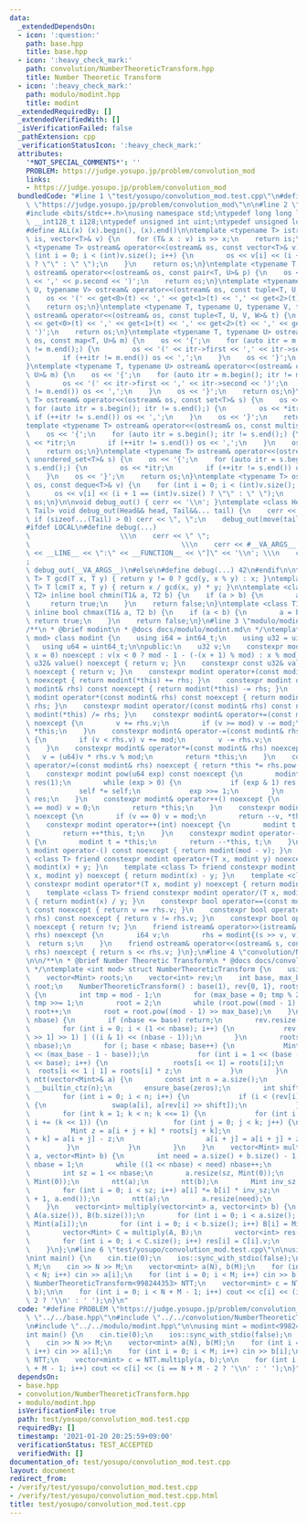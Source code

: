 ```yaml
---
data:
  _extendedDependsOn:
  - icon: ':question:'
    path: base.hpp
    title: base.hpp
  - icon: ':heavy_check_mark:'
    path: convolution/NumberTheoreticTransform.hpp
    title: Number Theoretic Transform
  - icon: ':heavy_check_mark:'
    path: modulo/modint.hpp
    title: modint
  _extendedRequiredBy: []
  _extendedVerifiedWith: []
  _isVerificationFailed: false
  _pathExtension: cpp
  _verificationStatusIcon: ':heavy_check_mark:'
  attributes:
    '*NOT_SPECIAL_COMMENTS*': ''
    PROBLEM: https://judge.yosupo.jp/problem/convolution_mod
    links:
    - https://judge.yosupo.jp/problem/convolution_mod
  bundledCode: "#line 1 \"test/yosupo/convolution_mod.test.cpp\"\n#define PROBLEM\
    \ \"https://judge.yosupo.jp/problem/convolution_mod\"\n\n#line 2 \"base.hpp\"\n\
    #include <bits/stdc++.h>\nusing namespace std;\ntypedef long long ll;\ntypedef\
    \ __int128_t i128;\ntypedef unsigned int uint;\ntypedef unsigned long long ull;\n\
    #define ALL(x) (x).begin(), (x).end()\n\ntemplate <typename T> istream& operator>>(istream&\
    \ is, vector<T>& v) {\n    for (T& x : v) is >> x;\n    return is;\n}\ntemplate\
    \ <typename T> ostream& operator<<(ostream& os, const vector<T>& v) {\n    for\
    \ (int i = 0; i < (int)v.size(); i++) {\n        os << v[i] << (i + 1 == (int)v.size()\
    \ ? \"\" : \" \");\n    }\n    return os;\n}\ntemplate <typename T, typename U>\
    \ ostream& operator<<(ostream& os, const pair<T, U>& p) {\n    os << '(' << p.first\
    \ << ',' << p.second << ')';\n    return os;\n}\ntemplate <typename T, typename\
    \ U, typename V> ostream& operator<<(ostream& os, const tuple<T, U, V>& t) {\n\
    \    os << '(' << get<0>(t) << ',' << get<1>(t) << ',' << get<2>(t) << ')';\n\
    \    return os;\n}\ntemplate <typename T, typename U, typename V, typename W>\
    \ ostream& operator<<(ostream& os, const tuple<T, U, V, W>& t) {\n    os << '('\
    \ << get<0>(t) << ',' << get<1>(t) << ',' << get<2>(t) << ',' << get<3>(t) <<\
    \ ')';\n    return os;\n}\ntemplate <typename T, typename U> ostream& operator<<(ostream&\
    \ os, const map<T, U>& m) {\n    os << '{';\n    for (auto itr = m.begin(); itr\
    \ != m.end();) {\n        os << '(' << itr->first << ',' << itr->second << ')';\n\
    \        if (++itr != m.end()) os << ',';\n    }\n    os << '}';\n    return os;\n\
    }\ntemplate <typename T, typename U> ostream& operator<<(ostream& os, const unordered_map<T,\
    \ U>& m) {\n    os << '{';\n    for (auto itr = m.begin(); itr != m.end();) {\n\
    \        os << '(' << itr->first << ',' << itr->second << ')';\n        if (++itr\
    \ != m.end()) os << ',';\n    }\n    os << '}';\n    return os;\n}\ntemplate <typename\
    \ T> ostream& operator<<(ostream& os, const set<T>& s) {\n    os << '{';\n   \
    \ for (auto itr = s.begin(); itr != s.end();) {\n        os << *itr;\n       \
    \ if (++itr != s.end()) os << ',';\n    }\n    os << '}';\n    return os;\n}\n\
    template <typename T> ostream& operator<<(ostream& os, const multiset<T>& s) {\n\
    \    os << '{';\n    for (auto itr = s.begin(); itr != s.end();) {\n        os\
    \ << *itr;\n        if (++itr != s.end()) os << ',';\n    }\n    os << '}';\n\
    \    return os;\n}\ntemplate <typename T> ostream& operator<<(ostream& os, const\
    \ unordered_set<T>& s) {\n    os << '{';\n    for (auto itr = s.begin(); itr !=\
    \ s.end();) {\n        os << *itr;\n        if (++itr != s.end()) os << ',';\n\
    \    }\n    os << '}';\n    return os;\n}\ntemplate <typename T> ostream& operator<<(ostream&\
    \ os, const deque<T>& v) {\n    for (int i = 0; i < (int)v.size(); i++) {\n  \
    \      os << v[i] << (i + 1 == (int)v.size() ? \"\" : \" \");\n    }\n    return\
    \ os;\n}\n\nvoid debug_out() { cerr << '\\n'; }\ntemplate <class Head, class...\
    \ Tail> void debug_out(Head&& head, Tail&&... tail) {\n    cerr << head;\n   \
    \ if (sizeof...(Tail) > 0) cerr << \", \";\n    debug_out(move(tail)...);\n}\n\
    #ifdef LOCAL\n#define debug(...)                                             \
    \                      \\\n    cerr << \" \";                                \
    \                                     \\\n    cerr << #__VA_ARGS__ << \" :[\"\
    \ << __LINE__ << \":\" << __FUNCTION__ << \"]\" << '\\n'; \\\n    cerr << \" \"\
    ;                                                                     \\\n   \
    \ debug_out(__VA_ARGS__)\n#else\n#define debug(...) 42\n#endif\n\ntemplate <typename\
    \ T> T gcd(T x, T y) { return y != 0 ? gcd(y, x % y) : x; }\ntemplate <typename\
    \ T> T lcm(T x, T y) { return x / gcd(x, y) * y; }\n\ntemplate <class T1, class\
    \ T2> inline bool chmin(T1& a, T2 b) {\n    if (a > b) {\n        a = b;\n   \
    \     return true;\n    }\n    return false;\n}\ntemplate <class T1, class T2>\
    \ inline bool chmax(T1& a, T2 b) {\n    if (a < b) {\n        a = b;\n       \
    \ return true;\n    }\n    return false;\n}\n#line 3 \"modulo/modint.hpp\"\n\n\
    /**\n * @brief modint\n * @docs docs/modulo/modint.md\n */\ntemplate <uint32_t\
    \ mod> class modint {\n    using i64 = int64_t;\n    using u32 = uint32_t;\n \
    \   using u64 = uint64_t;\n\npublic:\n    u32 v;\n    constexpr modint(const i64\
    \ x = 0) noexcept : v(x < 0 ? mod - 1 - (-(x + 1) % mod) : x % mod) {}\n    constexpr\
    \ u32& value() noexcept { return v; }\n    constexpr const u32& value() const\
    \ noexcept { return v; }\n    constexpr modint operator+(const modint& rhs) const\
    \ noexcept { return modint(*this) += rhs; }\n    constexpr modint operator-(const\
    \ modint& rhs) const noexcept { return modint(*this) -= rhs; }\n    constexpr\
    \ modint operator*(const modint& rhs) const noexcept { return modint(*this) *=\
    \ rhs; }\n    constexpr modint operator/(const modint& rhs) const noexcept { return\
    \ modint(*this) /= rhs; }\n    constexpr modint& operator+=(const modint& rhs)\
    \ noexcept {\n        v += rhs.v;\n        if (v >= mod) v -= mod;\n        return\
    \ *this;\n    }\n    constexpr modint& operator-=(const modint& rhs) noexcept\
    \ {\n        if (v < rhs.v) v += mod;\n        v -= rhs.v;\n        return *this;\n\
    \    }\n    constexpr modint& operator*=(const modint& rhs) noexcept {\n     \
    \   v = (u64)v * rhs.v % mod;\n        return *this;\n    }\n    constexpr modint&\
    \ operator/=(const modint& rhs) noexcept { return *this *= rhs.pow(mod - 2); }\n\
    \    constexpr modint pow(u64 exp) const noexcept {\n        modint self(*this),\
    \ res(1);\n        while (exp > 0) {\n            if (exp & 1) res *= self;\n\
    \            self *= self;\n            exp >>= 1;\n        }\n        return\
    \ res;\n    }\n    constexpr modint& operator++() noexcept {\n        if (++v\
    \ == mod) v = 0;\n        return *this;\n    }\n    constexpr modint& operator--()\
    \ noexcept {\n        if (v == 0) v = mod;\n        return --v, *this;\n    }\n\
    \    constexpr modint operator++(int) noexcept {\n        modint t = *this;\n\
    \        return ++*this, t;\n    }\n    constexpr modint operator--(int) noexcept\
    \ {\n        modint t = *this;\n        return --*this, t;\n    }\n    constexpr\
    \ modint operator-() const noexcept { return modint(mod - v); }\n    template\
    \ <class T> friend constexpr modint operator+(T x, modint y) noexcept { return\
    \ modint(x) + y; }\n    template <class T> friend constexpr modint operator-(T\
    \ x, modint y) noexcept { return modint(x) - y; }\n    template <class T> friend\
    \ constexpr modint operator*(T x, modint y) noexcept { return modint(x) * y; }\n\
    \    template <class T> friend constexpr modint operator/(T x, modint y) noexcept\
    \ { return modint(x) / y; }\n    constexpr bool operator==(const modint& rhs)\
    \ const noexcept { return v == rhs.v; }\n    constexpr bool operator!=(const modint&\
    \ rhs) const noexcept { return v != rhs.v; }\n    constexpr bool operator!() const\
    \ noexcept { return !v; }\n    friend istream& operator>>(istream& s, modint&\
    \ rhs) noexcept {\n        i64 v;\n        rhs = modint{(s >> v, v)};\n      \
    \  return s;\n    }\n    friend ostream& operator<<(ostream& s, const modint&\
    \ rhs) noexcept { return s << rhs.v; }\n};\n#line 4 \"convolution/NumberTheoreticTransform.hpp\"\
    \n\n/**\n * @brief Number Theoretic Transform\n * @docs docs/convolution/NumberTheoreticTransform.md\n\
    \ */\ntemplate <int mod> struct NumberTheoreticTransform {\n    using Mint = modint<mod>;\n\
    \    vector<Mint> roots;\n    vector<int> rev;\n    int base, max_base;\n    Mint\
    \ root;\n    NumberTheoreticTransform() : base(1), rev{0, 1}, roots{Mint(0), Mint(1)}\
    \ {\n        int tmp = mod - 1;\n        for (max_base = 0; tmp % 2 == 0; max_base++)\
    \ tmp >>= 1;\n        root = 2;\n        while (root.pow((mod - 1) >> 1) == 1)\
    \ root++;\n        root = root.pow((mod - 1) >> max_base);\n    }\n    void ensure_base(int\
    \ nbase) {\n        if (nbase <= base) return;\n        rev.resize(1 << nbase);\n\
    \        for (int i = 0; i < (1 << nbase); i++) {\n            rev[i] = (rev[i\
    \ >> 1] >> 1) | ((i & 1) << (nbase - 1));\n        }\n        roots.resize(1 <<\
    \ nbase);\n        for (; base < nbase; base++) {\n            Mint z = root.pow(1\
    \ << (max_base - 1 - base));\n            for (int i = 1 << (base - 1); i < (1\
    \ << base); i++) {\n                roots[i << 1] = roots[i];\n              \
    \  roots[i << 1 | 1] = roots[i] * z;\n            }\n        }\n    }\n    void\
    \ ntt(vector<Mint>& a) {\n        const int n = a.size();\n        int zeros =\
    \ __builtin_ctz(n);\n        ensure_base(zeros);\n        int shift = base - zeros;\n\
    \        for (int i = 0; i < n; i++) {\n            if (i < (rev[i] >> shift))\
    \ {\n                swap(a[i], a[rev[i] >> shift]);\n            }\n        }\n\
    \        for (int k = 1; k < n; k <<= 1) {\n            for (int i = 0; i < n;\
    \ i += (k << 1)) {\n                for (int j = 0; j < k; j++) {\n          \
    \          Mint z = a[i + j + k] * roots[j + k];\n                    a[i + j\
    \ + k] = a[i + j] - z;\n                    a[i + j] = a[i + j] + z;\n       \
    \         }\n            }\n        }\n    }\n    vector<Mint> multiply(vector<Mint>\
    \ a, vector<Mint> b) {\n        int need = a.size() + b.size() - 1;\n        int\
    \ nbase = 1;\n        while ((1 << nbase) < need) nbase++;\n        ensure_base(nbase);\n\
    \        int sz = 1 << nbase;\n        a.resize(sz, Mint(0));\n        b.resize(sz,\
    \ Mint(0));\n        ntt(a);\n        ntt(b);\n        Mint inv_sz = 1 / Mint(sz);\n\
    \        for (int i = 0; i < sz; i++) a[i] *= b[i] * inv_sz;\n        reverse(a.begin()\
    \ + 1, a.end());\n        ntt(a);\n        a.resize(need);\n        return a;\n\
    \    }\n    vector<int> multiply(vector<int> a, vector<int> b) {\n        vector<Mint>\
    \ A(a.size()), B(b.size());\n        for (int i = 0; i < a.size(); i++) A[i] =\
    \ Mint(a[i]);\n        for (int i = 0; i < b.size(); i++) B[i] = Mint(b[i]);\n\
    \        vector<Mint> C = multiply(A, B);\n        vector<int> res(C.size());\n\
    \        for (int i = 0; i < C.size(); i++) res[i] = C[i].v;\n        return res;\n\
    \    }\n};\n#line 6 \"test/yosupo/convolution_mod.test.cpp\"\n\nusing mint = modint<998244353>;\n\
    \nint main() {\n    cin.tie(0);\n    ios::sync_with_stdio(false);\n    int N,\
    \ M;\n    cin >> N >> M;\n    vector<mint> a(N), b(M);\n    for (int i = 0; i\
    \ < N; i++) cin >> a[i];\n    for (int i = 0; i < M; i++) cin >> b[i];\n\n   \
    \ NumberTheoreticTransform<998244353> NTT;\n    vector<mint> c = NTT.multiply(a,\
    \ b);\n\n    for (int i = 0; i < N + M - 1; i++) cout << c[i] << (i == N + M -\
    \ 2 ? '\\n' : ' ');\n}\n"
  code: "#define PROBLEM \"https://judge.yosupo.jp/problem/convolution_mod\"\n\n#include\
    \ \"../../base.hpp\"\n#include \"../../convolution/NumberTheoreticTransform.hpp\"\
    \n#include \"../../modulo/modint.hpp\"\n\nusing mint = modint<998244353>;\n\n\
    int main() {\n    cin.tie(0);\n    ios::sync_with_stdio(false);\n    int N, M;\n\
    \    cin >> N >> M;\n    vector<mint> a(N), b(M);\n    for (int i = 0; i < N;\
    \ i++) cin >> a[i];\n    for (int i = 0; i < M; i++) cin >> b[i];\n\n    NumberTheoreticTransform<998244353>\
    \ NTT;\n    vector<mint> c = NTT.multiply(a, b);\n\n    for (int i = 0; i < N\
    \ + M - 1; i++) cout << c[i] << (i == N + M - 2 ? '\\n' : ' ');\n}"
  dependsOn:
  - base.hpp
  - convolution/NumberTheoreticTransform.hpp
  - modulo/modint.hpp
  isVerificationFile: true
  path: test/yosupo/convolution_mod.test.cpp
  requiredBy: []
  timestamp: '2021-01-20 20:25:59+09:00'
  verificationStatus: TEST_ACCEPTED
  verifiedWith: []
documentation_of: test/yosupo/convolution_mod.test.cpp
layout: document
redirect_from:
- /verify/test/yosupo/convolution_mod.test.cpp
- /verify/test/yosupo/convolution_mod.test.cpp.html
title: test/yosupo/convolution_mod.test.cpp
---
```

